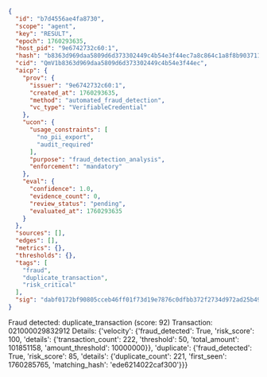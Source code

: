 ```json
{
  "id": "b7d4556ae4fa8730",
  "scope": "agent",
  "key": "RESULT",
  "epoch": 1760293635,
  "host_pid": "9e6742732c60:1",
  "hash": "b8363d969daa5809d6d373302449c4b54e3f44ec7a8c864c1a8f8b903711cd8e",
  "cid": "QmV1b8363d969daa5809d6d373302449c4b54e3f44ec",
  "aicp": {
    "prov": {
      "issuer": "9e6742732c60:1",
      "created_at": 1760293635,
      "method": "automated_fraud_detection",
      "vc_type": "VerifiableCredential"
    },
    "ucon": {
      "usage_constraints": [
        "no_pii_export",
        "audit_required"
      ],
      "purpose": "fraud_detection_analysis",
      "enforcement": "mandatory"
    },
    "eval": {
      "confidence": 1.0,
      "evidence_count": 0,
      "review_status": "pending",
      "evaluated_at": 1760293635
    }
  },
  "sources": [],
  "edges": [],
  "metrics": {},
  "thresholds": {},
  "tags": [
    "fraud",
    "duplicate_transaction",
    "risk_critical"
  ],
  "sig": "dabf0172bf90805cceb46ff01f73d19e7876c0dfbb372f2734d972ad25b4915d"
}
```

Fraud detected: duplicate_transaction (score: 92)
Transaction: 021000029832912
Details: {'velocity': {'fraud_detected': True, 'risk_score': 100, 'details': {'transaction_count': 222, 'threshold': 50, 'total_amount': 101851158, 'amount_threshold': 10000000}}, 'duplicate': {'fraud_detected': True, 'risk_score': 85, 'details': {'duplicate_count': 221, 'first_seen': 1760285765, 'matching_hash': 'ede6214022caf300'}}}